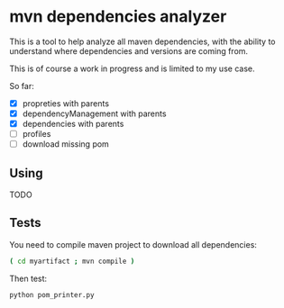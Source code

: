 # mvn dependencies analyzer

This is a tool to help analyze all maven dependencies, with the ability to understand where dependencies and versions are coming from.

This is of course a work in progress and is limited to my use case.

So far:

- [x] propreties with parents
- [x] dependencyManagement with parents
- [x] dependencies with parents
- [ ] profiles
- [ ] download missing pom

## Using

TODO

## Tests

You need to compile maven project to download all dependencies:

```bash
( cd myartifact ; mvn compile )
```

Then test:

```bash
python pom_printer.py
```
